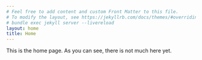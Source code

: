 ```yaml
---
# Feel free to add content and custom Front Matter to this file.
# To modify the layout, see https://jekyllrb.com/docs/themes/#overriding-theme-defaults
# bundle exec jekyll server --livereload
layout: home
title: Home
---
```


This is the home page. As you can see, there is not much here yet.
